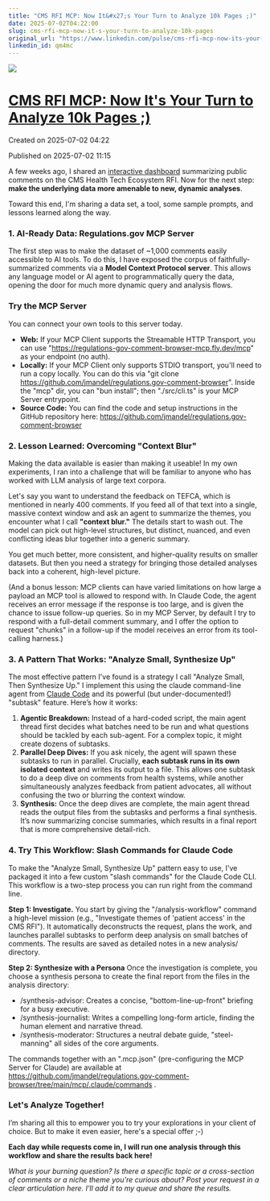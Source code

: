 ```yaml
---
title: "CMS RFI MCP: Now It&#x27;s Your Turn to Analyze 10k Pages ;)"
date: 2025-07-02T04:22:00
slug: cms-rfi-mcp-now-it-s-your-turn-to-analyze-10k-pages
original_url: "https://www.linkedin.com/pulse/cms-rfi-mcp-now-its-your-turn-analyze-10k-pages-josh-mandel-md-qm4mc"
linkedin_id: qm4mc
---
```

![](https://media.licdn.com/mediaD5612AQFRRl8V34YHUw)

[CMS RFI MCP: Now It's Your Turn to Analyze 10k Pages ;)](/posts/cms-rfi-mcp-now-it-s-your-turn-to-analyze-10k-pages)
=====================================================================================================================

Created on 2025-07-02 04:22

Published on 2025-07-02 11:15

A few weeks ago, I shared an [interactive dashboard](https://joshuamandel.com/regulations.gov-comment-browser/CMS-2025-0050-0031/) summarizing public comments on the CMS Health Tech Ecosystem RFI. Now for the next step: **make the underlying data more amenable to new, dynamic analyses**.

Toward this end, I'm sharing a data set, a tool, some sample prompts, and lessons learned along the way.

### 1. AI-Ready Data: Regulations.gov MCP Server

The first step was to make the dataset of ~1,000 comments easily accessible to AI tools. To do this, I have exposed the corpus of faithfully-summarized comments via a **Model Context Protocol server**. This allows any language model or AI agent to programmatically query the data, opening the door for much more dynamic query and analysis flows.

### Try the MCP Server

You can connect your own tools to this server today.

* **Web:** If your MCP Client supports the Streamable HTTP Transport, you can use "<https://regulations-gov-comment-browser-mcp.fly.dev/mcp>" as your endpoint (no auth).
* **Locally:** If your MCP Client only supports STDIO transport, you'll need to run a copy locally. You can do this via "git clone <https://github.com/jmandel/regulations.gov-comment-browser>". Inside the "mcp" dir, you can "bun install"; then "./src/cli.ts" is your MCP Server entrypoint.
* **Source Code:** You can find the code and setup instructions in the GitHub repository here: <https://github.com/jmandel/regulations.gov-comment-browser>

### 2. Lesson Learned: Overcoming "Context Blur"

Making the data available is easier than making it useable! In my own experiments, I ran into a challenge that will be familiar to anyone who has worked with LLM analysis of large text corpora.

Let's say you want to understand the feedback on TEFCA, which is mentioned in nearly 400 comments. If you feed all of that text into a single, massive context window and ask an agent to summarize the themes, you encounter what I call **"context blur."** The details start to wash out. The model can pick out high-level structures, but distinct, nuanced, and even conflicting ideas blur together into a generic summary.

You get much better, more consistent, and higher-quality results on smaller datasets. But then you need a strategy for bringing those detailed analyses back into a coherent, high-level picture.

(And a bonus lesson: MCP clients can have varied limitations on how large a payload an MCP tool is allowed to respond with. In Claude Code, the agent receives an error message if the response is too large, and is given the chance to issue follow-up queries. So in my MCP Server, by default I try to respond with a full-detail comment summary, and I offer the option to request "chunks" in a follow-up if the model receives an error from its tool-calling harness.)

### 3. A Pattern That Works: "Analyze Small, Synthesize Up"

The most effective pattern I've found is a strategy I call "Analyze Small, Then Synthesize Up." I implement this using the claude command-line agent from [Claude Code](https://docs.anthropic.com/en/docs/claude-code/overview) and its powerful (but under-documented!) "subtask" feature. Here’s how it works:

1. **Agentic Breakdown:** Instead of a hard-coded script, the main agent thread first decides what batches need to be run and what questions should be tackled by each sub-agent. For a complex topic, it might create dozens of subtasks.
2. **Parallel Deep Dives:** If you ask nicely, the agent will spawn these subtasks to run in parallel. Crucially, **each subtask runs in its own isolated context** and writes its output to a file. This allows one subtask to do a deep dive on comments from health systems, while another simultaneously analyzes feedback from patient advocates, all without confusing the two or blurring the context window.
3. **Synthesis:** Once the deep dives are complete, the main agent thread reads the output files from the subtasks and performs a final synthesis. It’s now summarizing concise summaries, which results in a final report that is more comprehensive detail-rich.

### 4. Try This Workflow: Slash Commands for Claude Code

To make the "Analyze Small, Synthesize Up" pattern easy to use, I've packaged it into a few custom "slash commands" for the Claude Code CLI. This workflow is a two-step process you can run right from the command line.

**Step 1: Investigate.** You start by giving the "/analysis-workflow" command a high-level mission (e.g., "Investigate themes of 'patient access' in the CMS RFI"). It automatically deconstructs the request, plans the work, and launches parallel subtasks to perform deep analysis on small batches of comments. The results are saved as detailed notes in a new analysis/ directory.

**Step 2: Synthesize with a Persona** Once the investigation is complete, you choose a synthesis persona to create the final report from the files in the analysis directory:

* /synthesis-advisor: Creates a concise, "bottom-line-up-front" briefing for a busy executive.
* /synthesis-journalist: Writes a compelling long-form article, finding the human element and narrative thread.
* /synthesis-moderator: Structures a neutral debate guide, "steel-manning" all sides of the core arguments.

The commands together with an ".mcp.json" (pre-configuring the MCP Server for Claude) are available at <https://github.com/jmandel/regulations.gov-comment-browser/tree/main/mcp/.claude/commands> .

### Let's Analyze Together!

I’m sharing all this to empower you to try your explorations in your client of choice. But to make it even easier, here's a special offer ;-)

**Each day while requests come in, I will run one analysis through this workflow and share the results back here!**

*What is your burning question? Is there a specific topic or a cross-section of comments or a niche theme you're curious about? Post your request in a clear articulation here. I’ll add it to my queue and share the results.*